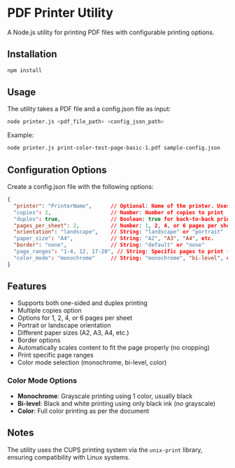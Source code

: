 # PDF Printer Utility

A Node.js utility for printing PDF files with configurable printing options.

## Installation

```bash
npm install
```

## Usage

The utility takes a PDF file and a config.json file as input:

```bash
node printer.js <pdf_file_path> <config_json_path>
```

Example:

```bash
node printer.js print-color-test-page-basic-1.pdf sample-config.json
```

## Configuration Options

Create a config.json file with the following options:

```json
{
  "printer": "PrinterName",      // Optional: Name of the printer. Uses default if omitted
  "copies": 2,                   // Number: Number of copies to print
  "duplex": true,                // Boolean: true for back-to-back printing, false for one-sided
  "pages_per_sheet": 2,          // Number: 1, 2, 4, or 6 pages per sheet
  "orientation": "landscape",    // String: "landscape" or "portrait"
  "paper_size": "A4",            // String: "A2", "A3", "A4", etc.
  "border": "none",              // String: "default" or "none"
  "page_ranges": "1-4, 12, 17-20", // String: Specific pages to print (optional)
  "color_mode": "monochrome"     // String: "monochrome", "bi-level", or "color"
}
```

## Features

- Supports both one-sided and duplex printing
- Multiple copies option
- Options for 1, 2, 4, or 6 pages per sheet
- Portrait or landscape orientation
- Different paper sizes (A2, A3, A4, etc.)
- Border options
- Automatically scales content to fit the page properly (no cropping)
- Print specific page ranges
- Color mode selection (monochrome, bi-level, color)

### Color Mode Options

- **Monochrome**: Grayscale printing using 1 color, usually black
- **Bi-level**: Black and white printing using only black ink (no grayscale)
- **Color**: Full color printing as per the document

## Notes

The utility uses the CUPS printing system via the `unix-print` library, ensuring compatibility with Linux systems. 